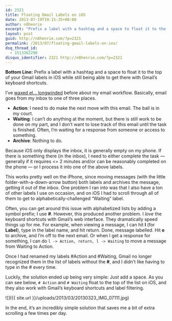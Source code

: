 ```yaml
---
id: 2321
title: Floating Gmail Labels on iOS
date: 2013-07-19T19:15:35+00:00
author: n8henrie
excerpt: "Prefix a label with a hashtag and a space to float it to the top of your Gmail labels in iOS while still being able to get there with Gmail's keyboard shortcuts."
layout: post
guid: http://n8henrie.com/?p=2321
permalink: /2013/07/floating-gmail-labels-on-ios/
dsq_thread_id:
  - 1513362298
disqus_identifier: 2321 http://n8henrie.com/?p=2321
---
```

**Bottom Line:** Prefix a label with a hashtag and a space to float it to the top of your Gmail labels in iOS while still being able to get there with Gmail’s keyboard shortcuts.<!--more-->

I’ve [waxed el… longwinded](http://n8henrie.com/2012/09/gmail-workflow-with-priority-inbox-and-ios-and-a-new-omnifocus-bookmarklet/) before about my email workflow. Basically, email goes from my inbox to one of three places.

  * **Action**: I need to do make the next move with this email. The ball is in my court.
  * **Waiting**: I can’t do anything at the moment, but there is still work to be done on my part, and I don’t want to lose track of this email until the task is finished. Often, I’m waiting for a response from someone or access to something.
  * **Archive**: Nothing to do.

Because iOS only displays the inbox, it is generally empty on my phone. If there is something there (in the inbox), I need to either complete the task — generally if it requires <= 2 minutes and/or can be reasonably completed on the phone — or I process it into one of the above labels.

This works pretty well on the iPhone, since moving messages (with the little folder-with-a-down-arrow button) both labels and archives the message, getting it out of the inbox. One problem I ran into was that I also have a ton of other labels I use on occasion, and on iOS I had to scroll through all of them to get to alphabetically-challenged “Waiting” label.

Often, you can get around this issue with alphabetized lists by adding a symbol prefix; I use **#**. However, this produced another problem. I _love_ the keyboard shortcuts with Gmail’s web interface. They dramatically speed things up for me. For example, when viewing a message, I can hit **l** (for **Label**), type in the label name, and hit return. Done, message labelled. Hit **e** to archive, and I’m off to the next email. Or when I get a response for something, I can do `l -> Action, return, l -> Waiting` to move a message from Waiting to Action.

Once I had renamed my labels #Action and #Waiting, Gmail no longer recognized them in the list of labels without the **#**, and I didn’t like having to type in the # every time.

Luckily, the solution ended up being very simple: Just add a space. As you can see below, `# Action` and `# Waiting` float to the top of the list on iOS, and they also work with Gmail’s keyboard shortcuts and label filtering. 


![]({{ site.url }}/uploads/2013/03/20130323_IMG_07111.jpg) 

In the end, it’s an incredibly simple solution that saves me a bit of extra scrolling a few times per day.